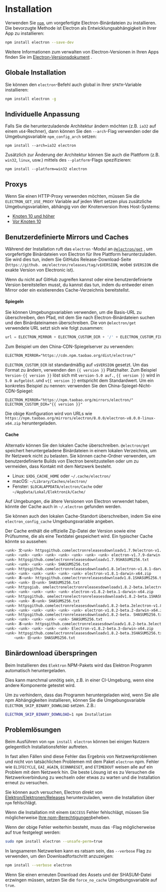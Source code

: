 # Installation

Verwenden Sie [`npm`][npm], um vorgefertigte Electron-Binärdateien zu installieren. Die bevorzugte Methode ist Electron als Entwicklungsabhängigkeit in Ihrer App zu installieren:

```sh
npm install electron --save-dev
```

Weitere Informationen zum verwalten von Electron-Versionen in Ihren Apps finden Sie im [Electron-Versionsdokument][versioning] .

## Globale Installation

Sie können den `electron`-Befehl auch global in Ihrer `$PATH`-Variable installieren:

```sh
npm install electron -g
```

## Individuelle Anpassung

Falls Sie die herunterzuladende Architektur ändern möchten (z.B. `ia32` auf einem `x64`-Rechner), dann können Sie den `--arch`-Flag verwenden oder die Umgebungsvariable `npm_config_arch` setzen:

```shell
npm install --arch=ia32 electron
```

Zusätzlich zur Änderung der Architektur können Sie auch die Plattform (z.B. `win32`, `linux`, usw.) mittels des `--platform`-Flags spezifizieren:

```shell
npm install --platform=win32 electron
```

## Proxys

Wenn Sie einen HTTP-Proxy verwenden möchten, müssen Sie die `ELECTRON_GET_USE_PROXY` Variable auf jeden Wert setzen plus zusätzliche Umgebungsvariablen, abhängig von der Knotenversion Ihres Host-Systems:

* [Knoten 10 und höher][proxy-env-10]
* [Vor Knoten 10][proxy-env]

## Benutzerdefinierte Mirrors und Caches

Während der Installation ruft das `electron` -Modul an [`@electron/get`][electron-get] , um vorgefertigte Binärdateien von Electron für Ihre Plattform herunterzuladen. Sie wird dies tun, indem Sie GitHubs Release-Download-Seite (`https://github. om/electron/releases/tag/v$VERSION`, wobei `$VERSION` die exakte Version von Electronic ist).

Wenn du nicht auf GitHub zugreifen kannst oder eine benutzerdefinierte Version bereitstellen musst, du kannst das tun, indem du entweder einen Mirror oder ein existierendes Cache-Verzeichnis bereitstellst.

#### Spiegeln

Sie können Umgebungsvariablen verwenden, um die Basis-URL zu überschreiben, den Pfad, mit dem Sie nach Electron-Binärdateien suchen und den Binärdateinamen überschreiben. Die von `@electron/get` verwendete URL setzt sich wie folgt zusammen:

```javascript
url = ELECTRON_MIRROR + ELECTRON_CUSTOM_DIR + '/' + ELECTRON_CUSTOM_FILENAME
```

Zum Beispiel um den China-CDN-Spiegelserver zu verwenden:

```shell
ELECTRON_MIRROR="https://cdn.npm.taobao.org/dist/electron/"
```

`ELECTRON_CUSTOM_DIR` ist standardmäßig auf `v$VERSION` gesetzt. Um das Format zu ändern, verwenden den `{{ version }}` Platzhalter. Zum Beispiel `Version-{{ version }}` löst sich mit `version-5.0 auf.`, `{{ version }}` wird in `5.0 aufgelöst.`und `v{{ version }}` entspricht dem Standardwert. Um ein konkretes Beispiel zu nennen: verwenden Sie den China-Spiegel-Nicht-CDN-Spiegel:

```shell
ELECTRON_MIRROR="https://npm.taobao.org/mirrors/electron/"
ELECTRON_CUSTOM_DIR="{{ version }}"
```

Die obige Konfiguration wird von URLs wie `https://npm.taobao.org/mirrors/electron/8.0.0/electron-v8.0.0-linux-x64.zip` heruntergeladen.

#### Cache

Alternativ können Sie den lokalen Cache überschreiben. `@electron/get` speichert heruntergeladene Binärdateien in einem lokalen Verzeichnis, um Ihr Netzwerk nicht zu belasten. Sie können cache-Ordner verwenden, um benutzerdefinierte Builds von Electron bereitzustellen oder um zu vermeiden, dass Kontakt mit dem Netzwerk besteht.

* Linux: `$XDG_CACHE_HOME` oder `~/.cache/electron/`
* macOS: `~/Library/Caches/electron/`
* Fenster: `$LOCALAPPDATA/electron/Cache` oder `~/AppData/Lokal/Elektronik/Cache/`

Auf Umgebungen, die ältere Versionen von Electron verwendet haben, könnte der Cache auch in `~/.electron` gefunden werden.

Sie können auch den lokalen Cache-Standort überschreiben, indem Sie eine `electron_config_cache` Umgebungsvariable angeben.

Der Cache enthält die offizielle Zip-Datei der Version sowie eine Prüfsumme, die als eine Textdatei gespeichert wird. Ein typischer Cache könnte so aussehen:

```sh
<unk> 文<unk> httpsgithub.comelectronreleasesdownloadv1.7.9electron-v1.7.9-darwin-x64.zip
<unk> <unk> <unk> <unk> <unk> <unk> <unk> <unk> electron-v1.7.9-darwin-x64.zip
<unk> httpsgithub.comelectronreleasesdownloadv1.7.9SHASUMS256.txt
<unk> <unk> <unk> <unk> SHASUMS256.txt
<unk> httpsgithub.comelectronreleasesdownloadv1.8.1electron-v1.8.1-darwin-x64. ip
<unk> <unk> <unk> <unk> <unk> <unk> electron-v1.8.1-darwin-x64.zip
<unk> 本<unk> httpsgithub.comelectronreleasesdownloadv1.8.1SHASUMS256.txt
<unk> <unk> 日<unk> SHASUMS256.txt
<unk> httpsgiub. omelectronelectronreleasesdownloadv1.8.2-beta.1electron-v1.8.2-beta.1-darwin-x64.zip
<unk> <unk> <unk> <unk> <unk> electron-v1.8.2-beta.1-darwin-x64.zip
<unk> httpsgithub. omelectronelectronreleasesdownloadv1.8.2-beta.1SHASUMS256.txt
<unk> <unk> 本<unk> SHASUMS256.txt
<unk> httpsgithub.comelectronreleasesdownloadv1.8.2-beta.2electron-v1.8.2-beta.2-beta.2-darwin-x64.zip
<unk> <unk> <unk> <unk> <unk> <unk> electron-v1.8.2-beta.2-darwin-x64.zip
<unk> httpsgithub.comelectronreleasesdownloadv1.8.2-beta. SHASUMS256.txt
<unk> <unk> <unk> <unk> <unk> SHASUMS256.txt
<unk> 本<unk> httpsgithub.comelectronreleasesdownloadv1.8.2-beta.3electron-v1.8.2-beta.3-darwin-x64. ip
<unk> <unk> <unk> <unk> <unk> Electron-v1.8.2-beta.3-darwin-x64.zip
<unk> httpsgithub.comelectronreleasesdownloadv1.8.2-beta.3SHASUMS256.txt
    <unk> 日<unk> SHASUMS256.txt
```

## Binärdownload überspringen

Beim Installieren des `Elektron` NPM-Pakets wird das Elektron Programm automatisch heruntergeladen.

Dies kann manchmal unnötig sein, z.B. in einer CI-Umgebung, wenn eine andere Komponente getestet wird.

Um zu verhindern, dass das Programm heruntergeladen wird, wenn Sie alle npm Abhängigkeiten installieren, können Sie die Umgebungsvariable `ELECTRON_SKIP_BINARY_DOWNLOAD` setzen. Z.B.:

```sh
ELECTRON_SKIP_BINARY_DOWNLOAD=1 npm Installation
```

## Problemlösungen

Beim Ausführen von `npm install electron` können bei einigen Nutzern gelegentlich Installationsfehler auftreten.

In fast allen Fällen sind diese Fehler das Ergebnis von Netzwerkproblemen und nicht von tatsächlichen Problemen mit dem Paket `electron` npm. Fehler wie `ELIFECYCLE`, `EAI_AGAIN`, `ECONNRESET`, and `ETIMEDOUT` weisen alle auf ein Problem mit dem Netzwerk hin. Die beste Lösung ist es zu Versuchen die Netzwerkverbindung zu wechseln oder etwas zu warten und die Installation erneut zu versuchen.

Sie können auch versuchen, Electron direkt von [Elektron/Elektronen/Releases][releases] herunterzuladen, wenn die Installation über `npm` fehlschlägt.

Wenn die Installation mit einem `EACCESS` Fehler fehlschlägt, müssen Sie möglicherweise [Ihre npm-Berechtigungen][npm-permissions]beheben.

Wenn der obige Fehler weiterhin besteht, muss das [][unsafe-perm] -Flag möglicherweise auf true festgelegt werden:

```sh
sudo npm install electron --unsafe-perm=true
```

In langsameren Netzwerken kann es ratsam sein, das `--verbose` Flag zu verwenden, um den Downloadfortschritt anzuzeigen:

```sh
npm install --verbose electron
```

Wenn Sie einen erneuten Download des Assets und der SHASUM-Datei erzwingen müssen, setzen Sie die `force_no_cache` Umgebungsvariable auf `true`.

[npm]: https://docs.npmjs.com
[versioning]: ./electron-versioning.md
[releases]: https://github.com/electron/electron/releases
[proxy-env-10]: https://github.com/gajus/global-agent/blob/v2.1.5/README.md#environment-variables
[proxy-env]: https://github.com/np-maintain/global-tunnel/blob/v2.7.1/README.md#auto-config
[electron-get]: https://github.com/electron/get
[npm-permissions]: https://docs.npmjs.com/getting-started/fixing-npm-permissions
[unsafe-perm]: https://docs.npmjs.com/misc/config#unsafe-perm
[unsafe-perm]: https://docs.npmjs.com/misc/config#unsafe-perm

